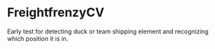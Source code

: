 # FreightfrenzyCV
Early test for detecting duck or team shipping element and recognizing which position it is in.
